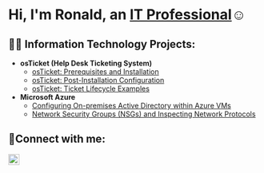 <h1>Hi, I'm Ronald, an <a href="https://linkedin.com/in/ronaldwells97">IT Professional</a>☺</h1>

<h2>👨‍💻 Information Technology Projects:</h2>

- <b>osTicket (Help Desk Ticketing System)</b>
  - [osTicket: Prerequisites and Installation](https://github.com/RonWells97/osticket-prereqs)
  - [osTicket: Post-Installation Configuration](https://github.com/RonWells97/post-install-config)
  - [osTicket: Ticket Lifecycle Examples](https://github.com/RonWells97/ticket-lifecycle)
- <b>Microsoft Azure</b>
  - [Configuring On-premises Active Directory within Azure VMs](https://github.com/RonWells97/configure-ad)
  - [Network Security Groups (NSGs) and Inspecting Network Protocols](https://github.com/RonWells97/azure-network-protocols)

<h2>🤳Connect with me:</h2>

[<img align="left" alt="Ronald | LinkedIn" width="22px" src="https://cdn.jsdelivr.net/npm/simple-icons@v3/icons/linkedin.svg" />][linkedin]

[linkedin]: https://linkedin.com/in/ronaldwells97
